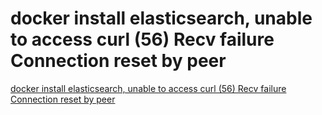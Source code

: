 # docker install elasticsearch, unable to access curl (56) Recv failure Connection reset by peer
[docker install elasticsearch, unable to access curl (56) Recv failure Connection reset by peer](https://aiwithcloud.com/2022/09/19/docker_install_elasticsearch_unable_to_access_curl_56_recv_failure_connection_reset_by_peer/)